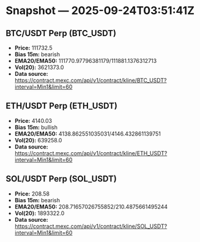 # Snapshot — 2025-09-24T03:51:41Z

## BTC/USDT Perp (BTC_USDT)
- **Price:** 111732.5
- **Bias 15m:** bearish
- **EMA20/EMA50:** 111770.97796381179/111881.1376312713
- **Vol(20):** 3621373.0
- **Data source:** https://contract.mexc.com/api/v1/contract/kline/BTC_USDT?interval=Min1&limit=60

## ETH/USDT Perp (ETH_USDT)
- **Price:** 4140.03
- **Bias 15m:** bullish
- **EMA20/EMA50:** 4138.862551035031/4146.432861139751
- **Vol(20):** 639258.0
- **Data source:** https://contract.mexc.com/api/v1/contract/kline/ETH_USDT?interval=Min1&limit=60

## SOL/USDT Perp (SOL_USDT)
- **Price:** 208.58
- **Bias 15m:** bearish
- **EMA20/EMA50:** 208.71657026755852/210.4875661495244
- **Vol(20):** 1893322.0
- **Data source:** https://contract.mexc.com/api/v1/contract/kline/SOL_USDT?interval=Min1&limit=60
